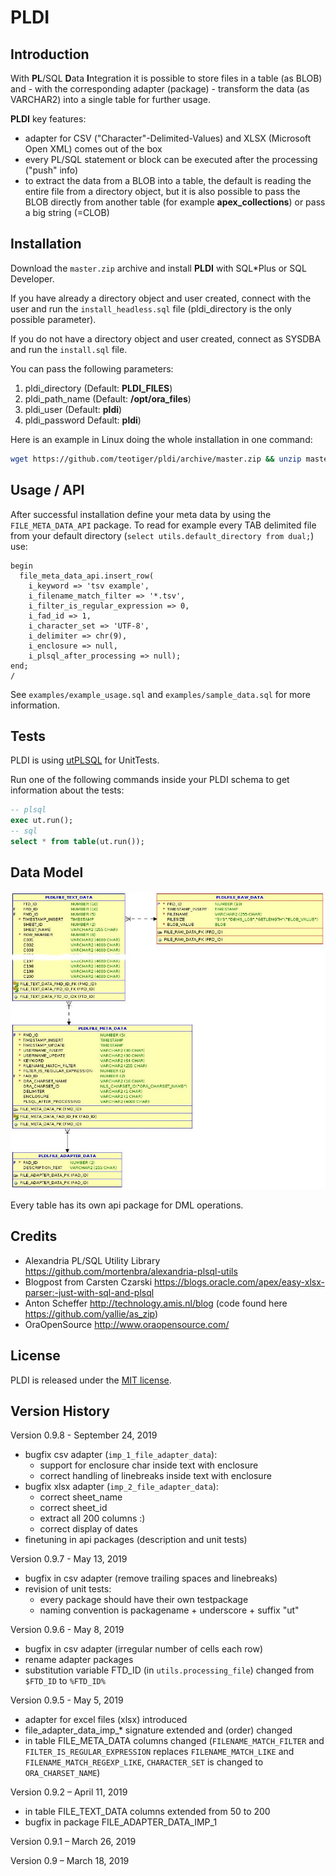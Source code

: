 # PLDI

## Introduction

With **PL**/SQL **D**ata **I**ntegration it is possible to store files in a table (as BLOB) and - with the corresponding adapter (package) - transform the data (as VARCHAR2) into a single table  for further usage.

**PLDI** key features:

- adapter for CSV ("Character"-Delimited-Values) and XLSX (Microsoft Open XML) comes out of the box
- every PL/SQL statement or block can be executed after the processing ("push" info)
- to extract the data from a BLOB into a table, the default is reading the entire file from a directory object, but it is also possible to pass the BLOB directly from another table (for example **apex_collections**) or pass a big string (=CLOB)

## Installation

Download the `master.zip` archive and install **PLDI** with SQL*Plus or SQL Developer.

If you have already a directory object and user created, connect with the user and run the `install_headless.sql` file (pldi_directory is the only possible parameter).

If you do not have  a directory object and user created, connect as SYSDBA and run the `install.sql` file.

You can pass the following parameters:

1. pldi_directory (Default: **PLDI_FILES**)
2. pldi_path_name (Default: **/opt/ora_files**)
3. pldi_user (Default: **pldi**)
4. pldi_password Default: **pldi**)

Here is an example in Linux doing the whole installation in one command:

```bash
wget https://github.com/teotiger/pldi/archive/master.zip && unzip master.zip && cd pldi-master && sqlplus "sys/supersecretpassword@localhost as sysdba" @install.sql
```

## Usage / API

After successful installation define your meta data by using the `FILE_META_DATA_API` package. To read for example every TAB delimited file from your default directory (`select utils.default_directory from dual;`) use:
```plsql
begin
  file_meta_data_api.insert_row(
    i_keyword => 'tsv example',
    i_filename_match_filter => '*.tsv',
    i_filter_is_regular_expression => 0,
    i_fad_id => 1,
    i_character_set => 'UTF-8',
    i_delimiter => chr(9),
    i_enclosure => null,
    i_plsql_after_processing => null);
end;
/
```

See `examples/example_usage.sql` and `examples/sample_data.sql` for more information.

## Tests

PLDI is using [utPLSQL](https://github.com/utPLSQL/utPLSQL) for UnitTests.

Run one of the following commands inside your PLDI schema to get information about the tests:

```sql
-- plsql
exec ut.run();
-- sql
select * from table(ut.run());
```

## Data Model

![Data Model](images/data_model_pldi.jpg)

Every table has its own api package for DML operations.

## Credits

- Alexandria PL/SQL Utility Library https://github.com/mortenbra/alexandria-plsql-utils
- Blogpost from Carsten Czarski https://blogs.oracle.com/apex/easy-xlsx-parser:-just-with-sql-and-plsql
- Anton Scheffer http://technology.amis.nl/blog (code found here https://github.com/yallie/as_zip)
- OraOpenSource http://www.oraopensource.com/

## License

PLDI is released under the [MIT license](https://github.com/teotiger/pldi/blob/master/license.txt).

## Version History

Version 0.9.8 - September 24, 2019

- bugfix csv adapter (`imp_1_file_adapter_data`):
  - support for enclosure char inside text with enclosure
  - correct handling of linebreaks inside text with enclosure
- bugfix xlsx adapter (`imp_2_file_adapter_data`):
  - correct sheet_name
  - correct sheet_id
  - extract all 200 columns :)
  - correct display of dates
- finetuning in api packages (description and unit tests)

Version 0.9.7 - May 13, 2019

- bugfix in csv adapter (remove trailing spaces and linebreaks)
- revision of unit tests:
  - every package should have their own testpackage
  - naming convention is packagename + underscore + suffix "ut"

Version 0.9.6 - May 8, 2019

- bugfix in csv adapter (irregular number of cells each row)
- rename adapter packages
- substitution variable FTD_ID (in `utils.processing_file`) changed from `$FTD_ID` to `%FTD_ID%` 

Version 0.9.5 - May 5, 2019

- adapter for excel files (xlsx) introduced
- file_adapter_data_imp_* signature extended and (order) changed
- in table FILE_META_DATA columns changed (`FILENAME_MATCH_FILTER` and `FILTER_IS_REGULAR_EXPRESSION` replaces `FILENAME_MATCH_LIKE` and `FILENAME_MATCH_REGEXP_LIKE`, `CHARACTER_SET` is changed to `ORA_CHARSET_NAME`)

Version 0.9.2 – April 11, 2019

- in table FILE_TEXT_DATA columns extended from 50 to 200
- bugfix in package FILE_ADAPTER_DATA_IMP_1

Version 0.9.1 – March 26, 2019

Version 0.9 – March 18, 2019